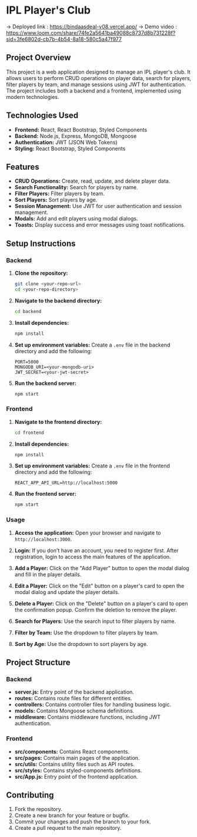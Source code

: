 # IPL Player's Club

-> Deployed link : https://bindaasdeal-v08.vercel.app/
-> Demo video : https://www.loom.com/share/74fe2a5641ba49088c8737d8b731228f?sid=3fe6802d-cb7b-4b54-8a18-580c5a47f977

## Project Overview
This project is a web application designed to manage an IPL player's club. It allows users to perform CRUD operations on player data, search for players, filter players by team, and manage sessions using JWT for authentication. The project includes both a backend and a frontend, implemented using modern technologies.

## Technologies Used
- **Frontend:** React, React Bootstrap, Styled Components
- **Backend:** Node.js, Express, MongoDB, Mongoose
- **Authentication:** JWT (JSON Web Tokens)
- **Styling:** React Bootstrap, Styled Components

## Features
- **CRUD Operations:** Create, read, update, and delete player data.
- **Search Functionality:** Search for players by name.
- **Filter Players:** Filter players by team.
- **Sort Players:** Sort players by age.
- **Session Management:** Use JWT for user authentication and session management.
- **Modals:** Add and edit players using modal dialogs.
- **Toasts:** Display success and error messages using toast notifications.

## Setup Instructions

### Backend
1. **Clone the repository:**
    ```bash
    git clone <your-repo-url>
    cd <your-repo-directory>
    ```

2. **Navigate to the backend directory:**
    ```bash
    cd backend
    ```

3. **Install dependencies:**
    ```bash
    npm install
    ```

4. **Set up environment variables:**
    Create a `.env` file in the backend directory and add the following:
    ```env
    PORT=5000
    MONGODB_URI=<your-mongodb-uri>
    JWT_SECRET=<your-jwt-secret>
    ```

5. **Run the backend server:**
    ```bash
    npm start
    ```

### Frontend
1. **Navigate to the frontend directory:**
    ```bash
    cd frontend
    ```

2. **Install dependencies:**
    ```bash
    npm install
    ```

3. **Set up environment variables:**
    Create a `.env` file in the frontend directory and add the following:
    ```env
    REACT_APP_API_URL=http://localhost:5000
    ```

4. **Run the frontend server:**
    ```bash
    npm start
    ```

### Usage
1. **Access the application:**
    Open your browser and navigate to `http://localhost:3000`.

2. **Login:**
    If you don't have an account, you need to register first. After registration, login to access the main features of the application.

3. **Add a Player:**
    Click on the "Add Player" button to open the modal dialog and fill in the player details.

4. **Edit a Player:**
    Click on the "Edit" button on a player's card to open the modal dialog and update the player details.

5. **Delete a Player:**
    Click on the "Delete" button on a player's card to open the confirmation popup. Confirm the deletion to remove the player.

6. **Search for Players:**
    Use the search input to filter players by name.

7. **Filter by Team:**
    Use the dropdown to filter players by team.

8. **Sort by Age:**
    Use the dropdown to sort players by age.

## Project Structure

### Backend
- **server.js:** Entry point of the backend application.
- **routes:** Contains route files for different entities.
- **controllers:** Contains controller files for handling business logic.
- **models:** Contains Mongoose schema definitions.
- **middleware:** Contains middleware functions, including JWT authentication.

### Frontend
- **src/components:** Contains React components.
- **src/pages:** Contains main pages of the application.
- **src/utils:** Contains utility files such as API routes.
- **src/styles:** Contains styled-components definitions.
- **src/App.js:** Entry point of the frontend application.

## Contributing
1. Fork the repository.
2. Create a new branch for your feature or bugfix.
3. Commit your changes and push the branch to your fork.
4. Create a pull request to the main repository.

